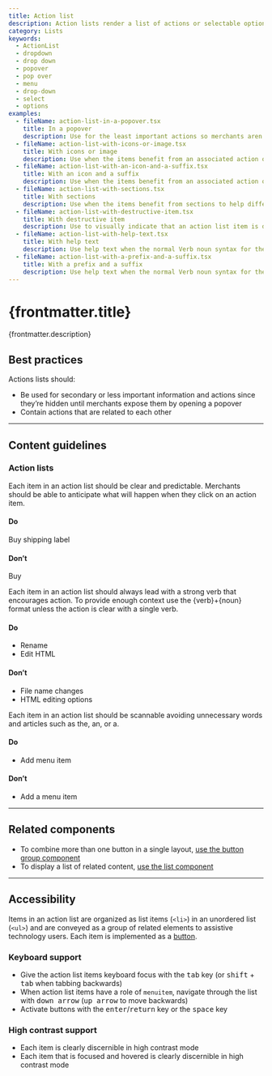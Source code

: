 ```yaml
---
title: Action list
description: Action lists render a list of actions or selectable options. This component is usually placed inside a [popover container](https://polaris.shopify.com/components/overlays/popover) to create a dropdown menu or to let merchants select from a list of options.
category: Lists
keywords:
  - ActionList
  - dropdown
  - drop down
  - popover
  - pop over
  - menu
  - drop-down
  - select
  - options
examples:
  - fileName: action-list-in-a-popover.tsx
    title: In a popover
    description: Use for the least important actions so merchants aren’t distracted by secondary tasks. Can also be used for a set of actions that won’t fit in the available screen space.
  - fileName: action-list-with-icons-or-image.tsx
    title: With icons or image
    description: Use when the items benefit from an associated action or image, such as a list of products.
  - fileName: action-list-with-an-icon-and-a-suffix.tsx
    title: With an icon and a suffix
    description: Use when the items benefit from an associated action or image, such as a list of products.
  - fileName: action-list-with-sections.tsx
    title: With sections
    description: Use when the items benefit from sections to help differentiate actions.
  - fileName: action-list-with-destructive-item.tsx
    title: With destructive item
    description: Use to visually indicate that an action list item is destructive.
  - fileName: action-list-with-help-text.tsx
    title: With help text
    description: Use help text when the normal Verb noun syntax for the actions does not provide sufficient context for the merchant.
  - fileName: action-list-with-a-prefix-and-a-suffix.tsx
    title: With a prefix and a suffix
    description: Use help text when the normal Verb noun syntax for the actions does not provide sufficient context for the merchant.
---
```


# {frontmatter.title}

<Lede>{frontmatter.description}</Lede>

<Examples />

<Props componentName={frontmatter.title} />

## Best practices

Actions lists should:

- Be used for secondary or less important information and actions since they’re hidden until merchants expose them by opening a popover
- Contain actions that are related to each other

---

## Content guidelines

### Action lists

Each item in an action list should be clear and predictable. Merchants should be able to anticipate what will happen when they click on an action item.

<DoDont>

#### Do

Buy shipping label

#### Don’t

Buy

</DoDont>

Each item in an action list should always lead with a strong verb that encourages action. To provide enough context use the \{verb\}+\{noun\} format unless the action is clear with a single verb.

<DoDont>

#### Do

- Rename
- Edit HTML

#### Don’t

- File name changes
- HTML editing options

</DoDont>

Each item in an action list should be scannable avoiding unnecessary words and articles such as the, an, or a.

<DoDont>

#### Do

- Add menu item

#### Don’t

- Add a menu item

</DoDont>

---

## Related components

- To combine more than one button in a single layout, [use the button group component](https://polaris.shopify.com/components/actions/button-group)
- To display a list of related content, [use the list component](https://polaris.shopify.com/components/lists/list)

---

## Accessibility

Items in an action list are organized as list items (`<li>`) in an unordered list (`<ul>`) and are conveyed as a group of related elements to assistive technology users. Each item is implemented as a [button](https://polaris.shopify.com/components/actions/button).

### Keyboard support

- Give the action list items keyboard focus with the <kbd>tab</kbd> key (or <kbd>shift</kbd> + <kbd>tab</kbd> when tabbing backwards)
- When action list items have a role of `menuitem`, navigate through the list with <kbd>down arrow</kbd> (<kbd>up arrow</kbd> to move backwards)
- Activate buttons with the <kbd>enter</kbd>/<kbd>return</kbd> key or the <kbd>space</kbd> key

### High contrast support

- Each item is clearly discernible in high contrast mode
- Each item that is focused and hovered is clearly discernible in high contrast mode
